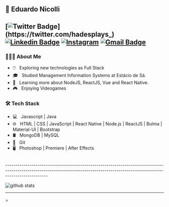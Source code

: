 ##  👋 Eduardo Nicolli
[![Twitter Badge](https://img.shields.io/badge/-Twitter-1ca0f1?style=flat-square&logo=twitter&logoColor=white&link=https://twitter.com/hadesplays_)](https://twitter.com/hadesplays_)  [![Linkedin Badge](https://img.shields.io/badge/-Eduardo_Nicolli-blue?style=flat-square&logo=Linkedin&logoColor=white&link=https://br.linkedin.com/in/eduardo-nicolli-a70196167//)](https://br.linkedin.com/in/eduardo-nicolli-a70196167)  <a href="https://www.instagram.com/edunicolli" target="_blank"><img src="https://img.shields.io/badge/Instagram-%23E4405F.svg?&style=flat-square&logo=instagram&logoColor=white" alt="Instagram"></a>   [![Gmail Badge](https://img.shields.io/badge/-edu.souza.ni@gmail.com-c14438?style=flat-square&logo=Gmail&logoColor=white&link=mailto:ishagupta2103@gmail.com)](mailto:edu.souza.ni@gmail.com)
---------------------------------------------------------------------------------------------------------------------------------------------------------------------------------

<h3> 👨🏻‍💻 About Me </h3> 


- 🖱️ &nbsp; Exploring new technologies as Full Stack
- 🎓 &nbsp; Studied Management Information Systems at Estácio de Sá.
- 🌱 &nbsp; Learning more about NodeJS, ReactJS, Vue and React Native.
- 🎮 &nbsp; Enjoying Videogames

<h3>🛠 Tech Stack</h3>

- 💻 &nbsp; Javascript | Java
- 🌐 &nbsp; HTML | CSS | JavaScript | React Native | Node.js | ReactJS | Bulma | Material-UI | Bootstrap
- 🛢 &nbsp; MongoDB | MySQL
- 🔧 &nbsp; Git
- 🖥 &nbsp; Photoshop | Premiere | After Effects

<br/>
---------------------------------------------------------------------------------------------------------------------------------------------------------------------------------

![github stats](https://github-readme-stats.vercel.app/api?username=hadessama1994&show_icons=true)

---------------------------------------------------------------------------------------------------------------------------------------------------------------------------------


⭐️

